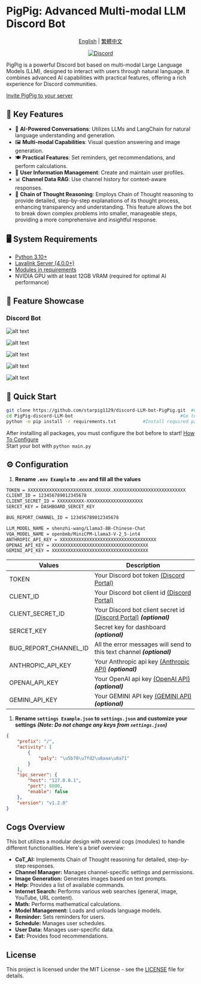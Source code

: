 # PigPig: Advanced Multi-modal LLM Discord Bot

<p align="center">
  <a href="README.md">English</a> | <a href="README_zh-TW.md">繁體中文</a>
</p>

<p align="center">
  <a href="https://discord.gg/BvP64mqKzR">
    <img src="https://img.shields.io/discord/1212823415204085770?color=7289DA&label=Support&logo=discord&style=for-the-badge" alt="Discord">
  </a>
</p>

PigPig is a powerful Discord bot based on multi-modal Large Language Models (LLM), designed to interact with users through natural language. It combines advanced AI capabilities with practical features, offering a rich experience for Discord communities.

[Invite PigPig to your server](https://discord.com/oauth2/authorize?client_id=1208661941539704852&permissions=8&scope=bot)

## 🌟 Key Features

- 🧠 **AI-Powered Conversations**: Utilizes LLMs and LangChain for natural language understanding and generation.
- 🖼️ **Multi-modal Capabilities**: Visual question answering and image generation.
- 🍽️ **Practical Features**: Set reminders, get recommendations, and perform calculations.
- 👤 **User Information Management**: Create and maintain user profiles.
- 📊 **Channel Data RAG**: Use channel history for context-aware responses.
- 💭 **Chain of Thought Reasoning**: Employs Chain of Thought reasoning to provide detailed, step-by-step explanations of its thought process, enhancing transparency and understanding.  This feature allows the bot to break down complex problems into smaller, manageable steps, providing a more comprehensive and insightful response.


## 🖥️ System Requirements

- [Python 3.10+](https://www.python.org/downloads/)
- [Lavalink Server (4.0.0+)](https://github.com/freyacodes/Lavalink)
- [Modules in requirements](https://github.com/ChocoMeow/Vocard/blob/main/requirements.txt)
- NVIDIA GPU with at least 12GB VRAM (required for optimal AI performance)

## 📸 Feature Showcase
### Discord Bot

![alt text](readmeimg/image-4.png)

![alt text](readmeimg/image.png)

![alt text](readmeimg/image-1.png)

![alt text](readmeimg/image-2.png)

![alt text](readmeimg/image-3.png)

## 🚀 Quick Start
```sh
git clone https://github.com/starpig1129/discord-LLM-bot-PigPig.git  #Clone the repository
cd PigPig-discord-LLM-bot                                        #Go to the directory
python -m pip install -r requirements.txt          #Install required packages
```
After installing all packages, you must configure the bot before to start! [How To Configure](https://github.com/ChocoMeow/Vocard#configuration)<br />
Start your bot with `python main.py`

## ⚙️ Configuration
1. **Rename `.env Example` to `.env` and fill all the values**
```sh
TOKEN = XXXXXXXXXXXXXXXXXXXXXXXX.XXXXXX.XXXXXXXXXXXXXXXXXXXXXXXXXXX
CLIENT_ID = 123456789012345678
CLIENT_SECRET_ID = XXXXXXXXXX-XXXXXXXXXXXXXXXXXXXXX
SERCET_KEY = DASHBOARD_SERCET_KEY

BUG_REPORT_CHANNEL_ID = 123456789012345678

LLM_MODEL_NAME = shenzhi-wang/Llama3-8B-Chinese-Chat
VQA_MODEL_NAME = openbmb/MiniCPM-Llama3-V-2_5-int4
ANTHROPIC_API_KEY = XXXXXXXXXXXXXXXXXXXXXXXXXXXXXXXXXXXX
OPENAI_API_KEY = XXXXXXXXXXXXXXXXXXXXXXXXXXXXXXXXXXXX
GEMINI_API_KEY = XXXXXXXXXXXXXXXXXXXXXXXXXXXXXXXXXXXX
```
| Values | Description |
| --- | --- |
| TOKEN | Your Discord bot token [(Discord Portal)](https://discord.com/developers/applications) |
| CLIENT_ID | Your Discord bot client id [(Discord Portal)](https://discord.com/developers/applications) |
| CLIENT_SECRET_ID | Your Discord bot client secret id [(Discord Portal)](https://discord.com/developers/applications) ***(optional)*** |
| SERCET_KEY | Secret key for dashboard ***(optional)*** |
| BUG_REPORT_CHANNEL_ID | All the error messages will send to this text channel ***(optional)*** |
| ANTHROPIC_API_KEY | Your Anthropic api key [(Anthropic API)](https://www.anthropic.com/api) ***(optional)*** |
| OPENAI_API_KEY | Your OpenAI api key [(OpenAI API)](https://openai.com/api/) ***(optional)*** |
| GEMINI_API_KEY | Your GEMINI API key [(GEMINI API)](https://aistudio.google.com/app/apikey/) ***(optional)*** |
1. **Rename `settings Example.json` to `settings.json` and customize your settings**
***(Note: Do not change any keys from `settings.json`)***
```json
{
    "prefix": "/",
    "activity": [
        {
            "paly": "\u5b78\u7fd2\u8aaa\u8a71"
        }
    ],
    "ipc_server": {
        "host": "127.0.0.1",
        "port": 8000,
        "enable": false
    },
    "version": "v1.2.0"
}
```

## Cogs Overview

This bot utilizes a modular design with several cogs (modules) to handle different functionalities.  Here's a brief overview:

- **CoT_AI:** Implements Chain of Thought reasoning for detailed, step-by-step responses.
- **Channel Manager:** Manages channel-specific settings and permissions.
- **Image Generation:** Generates images based on text prompts.
- **Help:** Provides a list of available commands.
- **Internet Search:** Performs various web searches (general, image, YouTube, URL content).
- **Math:** Performs mathematical calculations.
- **Model Management:** Loads and unloads language models.
- **Reminder:** Sets reminders for users.
- **Schedule:** Manages user schedules.
- **User Data:** Manages user-specific data.
- **Eat:** Provides food recommendations.


## License

This project is licensed under the MIT License - see the [LICENSE](LICENSE) file for details.